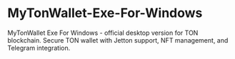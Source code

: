# MyTonWallet-Exe-For-Windows
MyTonWallet Exe For Windows - official desktop version for TON blockchain. Secure TON wallet with Jetton support, NFT management, and Telegram integration.
